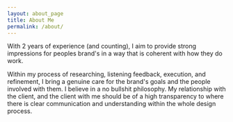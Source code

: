 ```yaml
---
layout: about_page
title: About Me
permalink: /about/
---
```

With 2 years of experience (and counting), I aim to provide strong impressions for peoples brand's in a way that is coherent with how they do work.

Within my process of researching, listening feedback, execution, and refinement, I bring a genuine care for the brand's goals and the people involved with them. I believe in a no bullshit philosophy. My relationship with the client, and the client with me should be of a high transparency to where there is clear communication and understanding within the whole design process.
